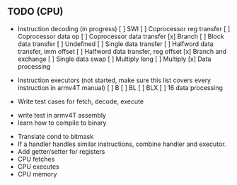 ## TODO (CPU)
 * Instruction decoding (in progress)
 [ ] SWI
 [ ] Coprocessor reg transfer
 [ ] Coprocessor data op
 [ ] Coprocessor data transfer
 [x] Branch
 [ ] Block data transfer
 [ ] Undefined
 [ ] Single data transfer
 [ ] Halfword data transfer, imm offset
 [ ] Halfword data transfer, reg offset
 [x] Branch and exchange
 [ ] Single data swap
 [ ] Multiply long
 [ ] Multiply
 [x] Data processing 

 * Instruction executors (not started, make sure this list covers every instruction in armv4T manual)
 [ ] B
 [ ] BL
 [ ] BLX
 [ ] 16 data processing

 * Write test cases for fetch, decode, execute
  - write test in armv4T assembly
  - learn how to compile to binary
 * Translate cond to bitmask
 * If a handler handles similar instructions, combine handler and executor.
 * Add getter/setter for registers
 * CPU fetches
 * CPU executes
 * CPU memory
